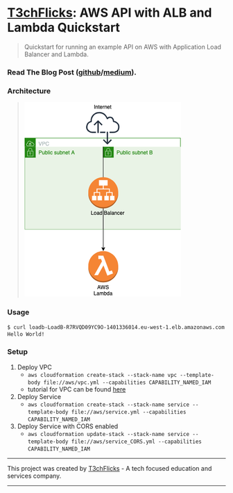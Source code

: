 # [T3chFlicks](https://t3chflicks.org): AWS API with ALB and Lambda Quickstart
> Quickstart for running an example API on AWS with Application Load Balancer and Lambda.

### Read The Blog Post ([github](./blog_post.md)/[medium](https://medium.com/@t3chflicks/cheaper-than-api-gateway-alb-with-lambda-using-cloudformation-b32b126bbddc)).


### Architecture
> ![Architecture](./architecture.png)

### Usage
```
$ curl loadb-LoadB-R7RVQD09YC9O-1401336014.eu-west-1.elb.amazonaws.com
Hello World!
```

### Setup
1. Deploy VPC
    * `aws cloudformation create-stack --stack-name vpc --template-body file://aws/vpc.yml --capabilities CAPABILITY_NAMED_IAM`
    * tutorial for VPC can be found [here](https://medium.com/@t3chflicks/virtual-private-cloud-on-aws-quickstart-with-cloudformation-4583109b2433)
1. Deploy Service
    * `aws cloudformation create-stack --stack-name service --template-body file://aws/service.yml --capabilities CAPABILITY_NAMED_IAM`
1. Deploy Service with CORS enabled
    * `aws cloudformation update-stack --stack-name service --template-body file://aws/service_CORS.yml --capabilities CAPABILITY_NAMED_IAM`

---

This project was created by [T3chFlicks](https://t3chflicks.org) - A tech focused education and services company.

---


